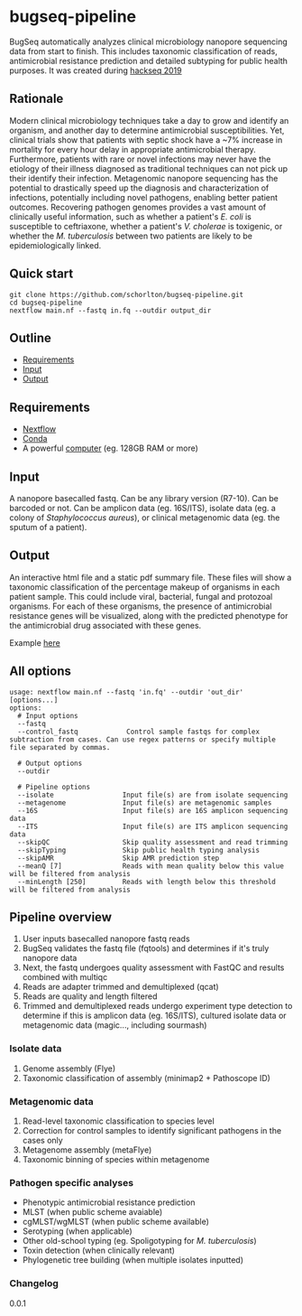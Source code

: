 # bugseq-pipeline
BugSeq automatically analyzes clinical microbiology nanopore sequencing data from start to finish. This includes taxonomic classification of reads, antimicrobial resistance prediction and detailed subtyping for public health purposes. It was created during [hackseq 2019](https://www.hackseq.com/hackseq19#descriptions)

## Rationale
Modern clinical microbiology techniques take a day to grow and identify an organism, and another day to determine antimicrobial susceptibilities. Yet, clinical trials show that patients with septic shock have a ~7% increase in mortality for every hour delay in appropriate antimicrobial therapy. Furthermore, patients with rare or novel infections may never have the etiology of their illness diagnosed as traditional techniques can not pick up their identify their infection. Metagenomic nanopore sequencing has the potential to drastically speed up the diagnosis and characterization of infections, potentially including novel pathogens, enabling better patient outcomes. Recovering pathogen genomes provides a vast amount of clinically useful information, such as whether a patient's *E. coli* is susceptible to ceftriaxone, whether a patient's *V. cholerae* is toxigenic, or whether the *M. tuberculosis* between two patients are likely to be epidemiologically linked.


## Quick start
```
git clone https://github.com/schorlton/bugseq-pipeline.git
cd bugseq-pipeline
nextflow main.nf --fastq in.fq --outdir output_dir
```
## Outline
* [Requirements](#requirements)
* [Input](#input)
* [Output](#output)

## Requirements
* [Nextflow](https://www.nextflow.io)
* [Conda](https://docs.conda.io/en/latest/miniconda.html)
* A powerful [computer](https://en.wikipedia.org/wiki/Computer) (eg. 128GB RAM or more)

## Input
A nanopore basecalled fastq. Can be any library version (R7-10). Can be barcoded or not. Can be amplicon data (eg. 16S/ITS), isolate data (eg. a colony of *Staphylococcus aureus*), or clinical metagenomic data (eg. the sputum of a patient).

## Output
An interactive html file and a static pdf summary file. These files will show a taxonomic classification of the percentage makeup of organisms in each patient sample. This could include viral, bacterial, fungal and protozoal organisms. For each of these organisms, the presence of antimicrobial resistance genes will be visualized, along with the predicted phenotype for the antimicrobial drug associated with these genes. 

Example [here](https://en.wikipedia.org/wiki/Special:Random)

## All options
```
usage: nextflow main.nf --fastq 'in.fq' --outdir 'out_dir' [options...]
options:
  # Input options
  --fastq
  --control_fastq            Control sample fastqs for complex subtraction from cases. Can use regex patterns or specify multiple file separated by commas.
  
  # Output options
  --outdir
  
  # Pipeline options
  --isolate                 Input file(s) are from isolate sequencing
  --metagenome              Input file(s) are metagenomic samples
  --16S                     Input file(s) are 16S amplicon sequencing data
  --ITS                     Input file(s) are ITS amplicon sequencing data
  --skipQC                  Skip quality assessment and read trimming
  --skipTyping              Skip public health typing analysis
  --skipAMR                 Skip AMR prediction step
  --meanQ [7]               Reads with mean quality below this value will be filtered from analysis
  --minLength [250]         Reads with length below this threshold will be filtered from analysis
```

## Pipeline overview
1. User inputs basecalled nanopore fastq reads
2. BugSeq validates the fastq file (fqtools) and determines if it's truly nanopore data
3. Next, the fastq undergoes quality assessment with FastQC and results combined with multiqc
4. Reads are adapter trimmed and demultiplexed (qcat)
5. Reads are quality and length filtered
6. Trimmed and demultiplexed reads undergo experiment type detection to determine if this is amplicon data (eg. 16S/ITS), cultured isolate data or metagenomic data (magic..., including sourmash)

### Isolate data
1. Genome assembly (Flye)
2. Taxonomic classification of assembly (minimap2 + Pathoscope ID)

### Metagenomic data
1. Read-level taxonomic classification to species level
2. Correction for control samples to identify significant pathogens in the cases only
3. Metagenome assembly (metaFlye)
4. Taxonomic binning of species within metagenome

### Pathogen specific analyses
  * Phenotypic antimicrobial resistance prediction
  * MLST (when public scheme avaiable)
  * cgMLST/wgMLST (when public scheme available)
  * Serotyping (when applicable)
  * Other old-school typing (eg. Spoligotyping for *M. tuberculosis*)
  * Toxin detection (when clinically relevant)
  * Phylogenetic tree building (when multiple isolates inputted)
  
### Changelog
0.0.1
